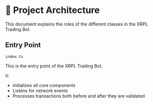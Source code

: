 # 📂 Project Architecture

This document explains the roles of the different classes in the XRPL Trading Bot.

## Entry Point

`index.ts`

This is the entry point of the XRPL Trading Bot.

it:
+ Initializes all core components
+ Listens for network events
+ Processes transactions both before and after they are validated
